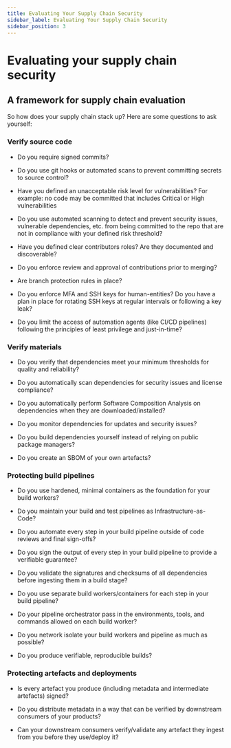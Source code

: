 ```yaml
---
title: Evaluating Your Supply Chain Security
sidebar_label: Evaluating Your Supply Chain Security
sidebar_position: 3
---
```


# Evaluating your supply chain security

## A framework for supply chain evaluation

So how does your supply chain stack up? Here are some questions to ask
yourself:

### Verify source code

-   Do you require signed commits?

-   Do you use git hooks or automated scans to prevent committing secrets to source control?

-   Have you defined an unacceptable risk level for vulnerabilities? For example: no code may be committed that includes Critical or High
    vulnerabilities

-   Do you use automated scanning to detect and prevent security issues, vulnerable dependencies, etc. from being committed to the repo that are not in compliance with your defined risk threshold?

-   Have you defined clear contributors roles? Are they documented and discoverable?

-   Do you enforce review and approval of contributions prior to merging?

-   Are branch protection rules in place?

-   Do you enforce MFA and SSH keys for human-entities? Do you have a plan in place for rotating SSH keys at regular intervals or following a key leak?

-   Do you limit the access of automation agents (like CI/CD pipelines) following the principles of least privilege and just-in-time?

### Verify materials

-   Do you verify that dependencies meet your minimum thresholds for quality and reliability?

-   Do you automatically scan dependencies for security issues and license compliance?

-   Do you automatically perform Software Composition Analysis on dependencies when they are downloaded/installed?

-   Do you monitor dependencies for updates and security issues?

-   Do you build dependencies yourself instead of relying on public package managers?

-   Do you create an SBOM of your own artefacts?

### Protecting build pipelines

-   Do you use hardened, minimal containers as the foundation for your build workers?

-   Do you maintain your build and test pipelines as Infrastructure-as-Code?

-   Do you automate every step in your build pipeline outside of code reviews and final sign-offs?

-   Do you sign the output of every step in your build pipeline to provide a verifiable guarantee?

-   Do you validate the signatures and checksums of all dependencies before ingesting them in a build stage?

-   Do you use separate build workers/containers for each step in your build pipeline?

-   Do your pipeline orchestrator pass in the environments, tools, and commands allowed on each build worker?

-   Do you network isolate your build workers and pipeline as much as possible?

-   Do you produce verifiable, reproducible builds?

### Protecting artefacts and deployments

-   Is every artefact you produce (including metadata and intermediate artefacts) signed?

-   Do you distribute metadata in a way that can be verified by downstream consumers of your products?

-   Can your downstream consumers verify/validate any artefact they ingest from you before they use/deploy it?
